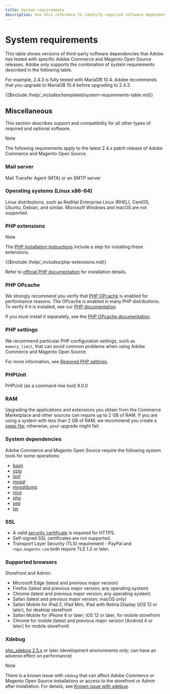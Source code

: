 ```yaml
---
title: System requirements
description: Use this reference to identify required software dependencies that have been tested with Adobe Commerce and Magento Open Source releases.
---
```


# System requirements

This table shows versions of third-party software dependencies that Adobe has tested with specific Adobe Commerce and Magento Open Source releases. Adobe only supports the combination of system requirements described in the following table.

For example, 2.4.3 is fully tested with MariaDB 10.4. Adobe recommends that you upgrade to MariaDB 10.4 before upgrading to 2.4.3.

{{$include /help/_includes/templated/system-requirements-table.md}}

## Miscellaneous

This section describes support and compatibility for all other types of required and optional software.

>[!NOTE]
>
>The following requirements apply to the latest 2.4.x patch release of Adobe Commerce and Magento Open Source.

### Mail server

Mail Transfer Agent (MTA) or an SMTP server

### Operating systems (Linux x86-64)

Linux distributions, such as RedHat Enterprise Linux (RHEL), CentOS, Ubuntu, Debian, and similar. Microsoft Windows and macOS are not supported.

### PHP extensions

>[!NOTE]
>
>The [PHP installation instructions](prerequisites/php-settings.md) include a step for installing these extensions.

{{$include /help/_includes/php-extensions.md}}

Refer to [official PHP documentation](https://php.net/manual/en/extensions.php) for installation details.

### PHP OPcache

We strongly recommend you verify that [PHP OPcache](https://php.net/manual/en/intro.opcache.php) is enabled for performance reasons. The OPcache is enabled in many PHP distributions. To verify if it is installed, see our [PHP documentation](prerequisites/php-settings.md).

If you must install it separately, see the [PHP OPcache documentation](https://php.net/manual/en/opcache.setup.php).

### PHP settings

We recommend particular PHP configuration settings, such as `memory_limit`, that can avoid common problems when using Adobe Commerce and Magento Open Source.

For more information, see [Required PHP settings](prerequisites/php-settings.md).

### PHPUnit

PHPUnit (as a command-line tool) 9.0.0

### RAM

Upgrading the applications and extensions you obtain from the Commerce Marketplace and other sources can require up to 2 GB of RAM. If you are using a system with less than 2 GB of RAM, we recommend you create a [swap file](https://support.magento.com/hc/en-us/articles/360032980432); otherwise, your upgrade might fail.

### System dependencies

Adobe Commerce and Magento Open Source require the following system tools for some operations:

-  [bash](https://www.gnu.org/software/bash/)
-  [gzip](https://www.gzip.org/)
-  [lsof](https://linux.die.net/man/8/lsof)
-  [mysql](https://www.mysql.com/)
-  [mysqldump](https://dev.mysql.com/doc/refman/8.0/en/mysqldump.html)
-  [nice](https://linux.die.net/man/1/nice)
-  [php](https://www.php.net/)
-  [sed](https://www.gnu.org/software/sed/manual/sed.html)
-  [tar](https://linux.die.net/man/1/tar)

### SSL

-  A valid [security certificate](https://glossary.magento.com/security-certificate) is required for HTTPS.
-  Self-signed SSL certificates are not supported.
-  Transport Layer Security (TLS) requirement - PayPal and `repo.magento.com` both require TLS 1.2 or later.

### Supported browsers

Storefront and Admin:

-  Microsoft Edge (latest and previous major version)
-  Firefox (latest and previous major version; any operating system)
-  Chrome (latest and previous major version; any operating system)
-  Safari (latest and previous major version; macOS only)
-  Safari Mobile for iPad 2, iPad Mini, iPad with Retina Display (iOS 12 or later), for desktop storefront
-  Safari Mobile for iPhone 6 or later; iOS 12 or later, for mobile storefront
-  Chrome for mobile (latest and previous major version [Android 4 or later] for mobile storefront)

### Xdebug

[php_xdebug 2.5.x](https://xdebug.org/download) or later (development environments only; can have an adverse effect on performance)

>[!NOTE]
>
>There is a known issue with `xdebug` that can affect Adobe Commerce or Magento Open Source installations or access to the storefront or Admin after installation. For details, see [Known issue with xdebug](https://support.magento.com/hc/en-us/articles/360034242212).
